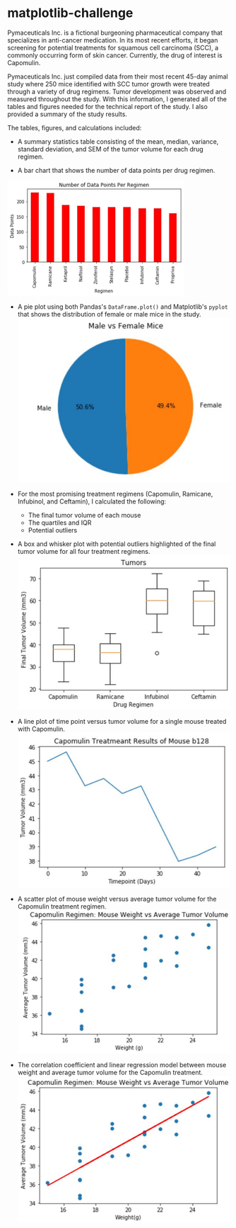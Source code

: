 # matplotlib-challenge

Pymaceuticals Inc. is a fictional burgeoning pharmaceutical company that specializes in anti-cancer medication. In its most recent efforts, it began screening for potential treatments for squamous cell carcinoma (SCC), a commonly occurring form of skin cancer.  Currently, the drug of interest is Capomulin.

Pymaceuticals Inc. just compiled data from their most recent 45-day animal study where 250 mice identified with SCC tumor growth were treated through a variety of drug regimens. Tumor development was observed and measured throughout the study.  With this information, I generated all of the tables and figures needed for the technical report of the study. I also provided a summary of the study results.

The tables, figures, and calculations included:

* A summary statistics table consisting of the mean, median, variance, standard deviation, and SEM of the tumor volume for each drug regimen.

* A bar chart that shows the number of data points per drug regimen.
<img src="https://github.com/kelseyoros/matplotlib-challenge/blob/master/images/BarPlotNumDataPerDrug.JPG" width="400">


* A pie plot using both Pandas's `DataFrame.plot()` and Matplotlib's `pyplot` that shows the distribution of female or male mice in the study.
![alt text](https://github.com/kelseyoros/matplotlib-challenge/blob/master/images/PieChartMiceGender.JPG "Pie Plot")

* For the most promising treatment regimens (Capomulin, Ramicane, Infubinol, and Ceftamin), I calculated the following:
	* The final tumor volume of each mouse 
	* The quartiles and IQR
	* Potential outliers

* A box and whisker plot with potential outliers highlighted of the final tumor volume for all four treatment regimens.
![alt text](https://github.com/kelseyoros/matplotlib-challenge/blob/master/images/BoxPlot.JPG "Box Plot")

* A line plot of time point versus tumor volume for a single mouse treated with Capomulin.
![alt text](https://github.com/kelseyoros/matplotlib-challenge/blob/master/images/LinePlot.JPG "Line Plot")

* A scatter plot of mouse weight versus average tumor volume for the Capomulin treatment regimen.
![alt text](https://github.com/kelseyoros/matplotlib-challenge/blob/master/images/ScatterPlot.JPG "Scatter Plot")

* The correlation coefficient and linear regression model between mouse weight and average tumor volume for the Capomulin treatment.
![alt text](https://github.com/kelseyoros/matplotlib-challenge/blob/master/images/ScatterLinePlot.JPG "Linear Regression Plot")